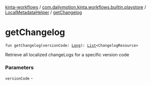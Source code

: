 [kinta-workflows](../../index.md) / [com.dailymotion.kinta.workflows.builtin.playstore](../index.md) / [LocalMetadataHelper](index.md) / [getChangelog](./get-changelog.md)

# getChangelog

`fun getChangelog(versionCode: `[`Long`](https://kotlinlang.org/api/latest/jvm/stdlib/kotlin/-long/index.html)`): `[`List`](https://kotlinlang.org/api/latest/jvm/stdlib/kotlin.collections/-list/index.html)`<ChangelogResource>`

Retrieve all localized changeLogs for a specific version code

### Parameters

`versionCode` - 